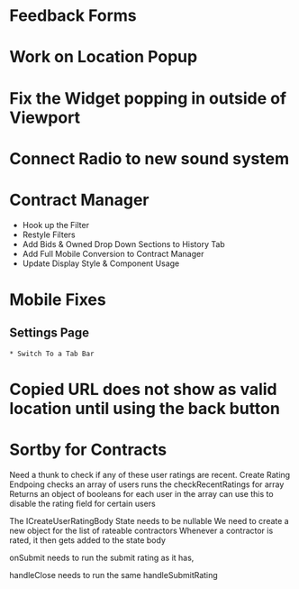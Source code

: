 # Feedback Forms

# Work on Location Popup

# Fix the Widget popping in outside of Viewport

# Connect Radio to new sound system

# Contract Manager

- Hook up the Filter
- Restyle Filters
- Add Bids & Owned Drop Down Sections to History Tab
- Add Full Mobile Conversion to Contract Manager
- Update Display Style & Component Usage

# Mobile Fixes

## Settings Page

    * Switch To a Tab Bar

# Copied URL does not show as valid location until using the back button

# Sortby for Contracts

Need a thunk to check if any of these user ratings are recent.
Create Rating Endpoing
checks an array of users
runs the checkRecentRatings for array
Returns an object of booleans for each user in the array
can use this to disable the rating field for certain users

The ICreateUserRatingBody State needs to be nullable
We need to create a new object for the list of rateable contractors
Whenever a contractor is rated, it then gets added to the state body

onSubmit needs to run the submit rating as it has,

handleClose needs to run the same handleSubmitRating

